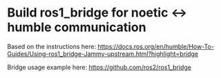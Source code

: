 # Build ros1_bridge for noetic <-> humble communication

Based on the instructions here:
https://docs.ros.org/en/humble/How-To-Guides/Using-ros1_bridge-Jammy-upstream.html?highlight=bridge

Bridge usage example here: https://github.com/ros2/ros1_bridge
